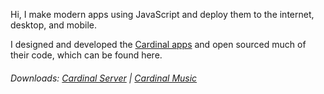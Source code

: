 Hi, I make modern apps using JavaScript and deploy them to the internet, desktop, and mobile.

I designed and developed the [Cardinal apps](http://cardinalapps.xyz) and open sourced much of their code, which can be found here.

###### Downloads: [Cardinal Server](https://github.com/somebeaver/Cardinal-Server) | [Cardinal Music](https://github.com/somebeaver/Cardinal-Music)
